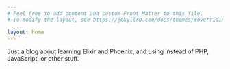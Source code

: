 ```yaml
---
# Feel free to add content and custom Front Matter to this file.
# To modify the layout, see https://jekyllrb.com/docs/themes/#overriding-theme-defaults

layout: home
---
```

Just a blog about learning Elixir and Phoenix, and using instead of PHP, JavaScript, or other stuff.

